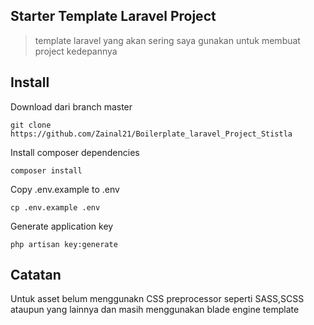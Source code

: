 ## Starter Template Laravel Project

>  template laravel yang akan sering saya gunakan untuk membuat project kedepannya

## Install

Download dari branch master

```
git clone https://github.com/Zainal21/Boilerplate_laravel_Project_Stistla
```

Install composer dependencies

```
composer install
```

Copy .env.example to .env

```
cp .env.example .env
```

Generate application key

```
php artisan key:generate
```

## Catatan
Untuk asset belum menggunakn CSS preprocessor seperti SASS,SCSS ataupun yang lainnya dan masih menggunakan blade engine template
